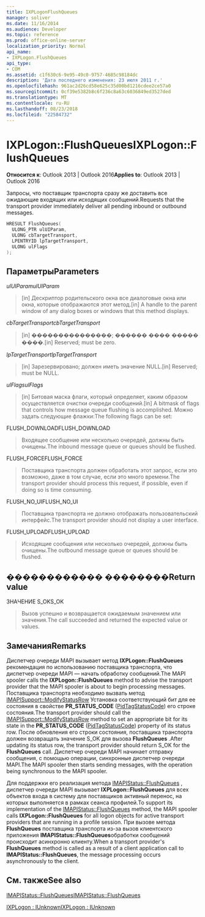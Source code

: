 ```yaml
---
title: IXPLogonFlushQueues
manager: soliver
ms.date: 11/16/2014
ms.audience: Developer
ms.topic: reference
ms.prod: office-online-server
localization_priority: Normal
api_name:
- IXPLogon.FlushQueues
api_type:
- COM
ms.assetid: c1f630c6-9e95-49c0-9757-4685c98184dc
description: 'Дата последнего изменения: 23 июля 2011 г.'
ms.openlocfilehash: 961ac2d26cd58e625c35d00bd1216cdee2ce57a0
ms.sourcegitcommit: 0cf39e5382b8c6f236c8a63c6036849ed3527ded
ms.translationtype: MT
ms.contentlocale: ru-RU
ms.lasthandoff: 08/23/2018
ms.locfileid: "22584732"
---
```

# <a name="ixplogonflushqueues"></a><span data-ttu-id="62d60-103">IXPLogon::FlushQueues</span><span class="sxs-lookup"><span data-stu-id="62d60-103">IXPLogon::FlushQueues</span></span>

  
  
<span data-ttu-id="62d60-104">**Относится к**: Outlook 2013 | Outlook 2016</span><span class="sxs-lookup"><span data-stu-id="62d60-104">**Applies to**: Outlook 2013 | Outlook 2016</span></span> 
  
<span data-ttu-id="62d60-105">Запросы, что поставщик транспорта сразу же доставить все ожидающие входящих или исходящих сообщений.</span><span class="sxs-lookup"><span data-stu-id="62d60-105">Requests that the transport provider immediately deliver all pending inbound or outbound messages.</span></span>
  
```cpp
HRESULT FlushQueues(
  ULONG_PTR ulUIParam,
  ULONG cbTargetTransport,
  LPENTRYID lpTargetTransport,
  ULONG ulFlags
);
```

## <a name="parameters"></a><span data-ttu-id="62d60-106">Параметры</span><span class="sxs-lookup"><span data-stu-id="62d60-106">Parameters</span></span>

 <span data-ttu-id="62d60-107">_ulUIParam_</span><span class="sxs-lookup"><span data-stu-id="62d60-107">_ulUIParam_</span></span>
  
> <span data-ttu-id="62d60-108">[in] Дескриптор родительского окна все диалоговые окна или окна, которые отображаются этот метод.</span><span class="sxs-lookup"><span data-stu-id="62d60-108">[in] A handle to the parent window of any dialog boxes or windows that this method displays.</span></span>
    
 <span data-ttu-id="62d60-109">_cbTargetTransport_</span><span class="sxs-lookup"><span data-stu-id="62d60-109">_cbTargetTransport_</span></span>
  
> <span data-ttu-id="62d60-110">[in] ���������������; ������ ���� ����� ����.</span><span class="sxs-lookup"><span data-stu-id="62d60-110">[in] Reserved; must be zero.</span></span>
    
 <span data-ttu-id="62d60-111">_lpTargetTransport_</span><span class="sxs-lookup"><span data-stu-id="62d60-111">_lpTargetTransport_</span></span>
  
> <span data-ttu-id="62d60-112">[in] Зарезервировано; должен иметь значение NULL.</span><span class="sxs-lookup"><span data-stu-id="62d60-112">[in] Reserved; must be NULL.</span></span>
    
 <span data-ttu-id="62d60-113">_ulFlags_</span><span class="sxs-lookup"><span data-stu-id="62d60-113">_ulFlags_</span></span>
  
> <span data-ttu-id="62d60-114">[in] Битовая маска флаги, который определяет, каким образом осуществляется очистки очереди сообщений.</span><span class="sxs-lookup"><span data-stu-id="62d60-114">[in] A bitmask of flags that controls how message queue flushing is accomplished.</span></span> <span data-ttu-id="62d60-115">Можно задать следующие флажки:</span><span class="sxs-lookup"><span data-stu-id="62d60-115">The following flags can be set:</span></span>
    
<span data-ttu-id="62d60-116">FLUSH_DOWNLOAD</span><span class="sxs-lookup"><span data-stu-id="62d60-116">FLUSH_DOWNLOAD</span></span> 
  
> <span data-ttu-id="62d60-117">Входящее сообщение или несколько очередей, должны быть очищены.</span><span class="sxs-lookup"><span data-stu-id="62d60-117">The inbound message queue or queues should be flushed.</span></span>
    
<span data-ttu-id="62d60-118">FLUSH_FORCE</span><span class="sxs-lookup"><span data-stu-id="62d60-118">FLUSH_FORCE</span></span> 
  
> <span data-ttu-id="62d60-119">Поставщика транспорта должен обработать этот запрос, если это возможно, даже в том случае, если это много времени.</span><span class="sxs-lookup"><span data-stu-id="62d60-119">The transport provider should process this request, if possible, even if doing so is time consuming.</span></span> 
    
<span data-ttu-id="62d60-120">FLUSH_NO_UI</span><span class="sxs-lookup"><span data-stu-id="62d60-120">FLUSH_NO_UI</span></span> 
  
> <span data-ttu-id="62d60-121">Поставщика транспорта не должно отображать пользовательский интерфейс.</span><span class="sxs-lookup"><span data-stu-id="62d60-121">The transport provider should not display a user interface.</span></span>
    
<span data-ttu-id="62d60-122">FLUSH_UPLOAD</span><span class="sxs-lookup"><span data-stu-id="62d60-122">FLUSH_UPLOAD</span></span> 
  
> <span data-ttu-id="62d60-123">Исходящие сообщения или несколько очередей, должны быть очищены.</span><span class="sxs-lookup"><span data-stu-id="62d60-123">The outbound message queue or queues should be flushed.</span></span>
    
## <a name="return-value"></a><span data-ttu-id="62d60-124">������������ ��������</span><span class="sxs-lookup"><span data-stu-id="62d60-124">Return value</span></span>

<span data-ttu-id="62d60-125">ЗНАЧЕНИЕ S_OK</span><span class="sxs-lookup"><span data-stu-id="62d60-125">S_OK</span></span> 
  
> <span data-ttu-id="62d60-126">Вызов успешно и возвращается ожидаемым значением или значения.</span><span class="sxs-lookup"><span data-stu-id="62d60-126">The call succeeded and returned the expected value or values.</span></span>
    
## <a name="remarks"></a><span data-ttu-id="62d60-127">Замечания</span><span class="sxs-lookup"><span data-stu-id="62d60-127">Remarks</span></span>

<span data-ttu-id="62d60-128">Диспетчер очереди MAPI вызывает метод **IXPLogon::FlushQueues** рекомендация по использованию поставщика транспорта, что диспетчер очереди MAPI — начать обработку сообщений.</span><span class="sxs-lookup"><span data-stu-id="62d60-128">The MAPI spooler calls the **IXPLogon::FlushQueues** method to advise the transport provider that the MAPI spooler is about to begin processing messages.</span></span> <span data-ttu-id="62d60-129">Поставщика транспорта необходимо вызвать метод [IMAPISupport::ModifyStatusRow](imapisupport-modifystatusrow.md) Установка соответствующий бит для ее состояния в свойстве **PR_STATUS_CODE** ([PidTagStatusCode](pidtagstatuscode-canonical-property.md)) его строке состояния.</span><span class="sxs-lookup"><span data-stu-id="62d60-129">The transport provider should call the [IMAPISupport::ModifyStatusRow](imapisupport-modifystatusrow.md) method to set an appropriate bit for its state in the **PR_STATUS_CODE** ([PidTagStatusCode](pidtagstatuscode-canonical-property.md)) property of its status row.</span></span> <span data-ttu-id="62d60-130">После обновления его строки состояния, поставщика транспорта должен возвращать значение S_OK для вызова **FlushQueues** .</span><span class="sxs-lookup"><span data-stu-id="62d60-130">After updating its status row, the transport provider should return S_OK for the **FlushQueues** call.</span></span> <span data-ttu-id="62d60-131">Диспетчер очереди MAPI начинает отправку сообщения, с помощью операции, синхронные диспетчер очереди MAPI.</span><span class="sxs-lookup"><span data-stu-id="62d60-131">The MAPI spooler then starts sending messages, with the operation being synchronous to the MAPI spooler.</span></span> 
  
<span data-ttu-id="62d60-132">Для поддержки его реализация метода [IMAPIStatus::FlushQueues](imapistatus-flushqueues.md) , диспетчер очереди MAPI вызывает **IXPLogon::FlushQueues** для всех объектов входа в систему для поставщиков активный перенос, на которых выполняется в рамках сеанса профилей.</span><span class="sxs-lookup"><span data-stu-id="62d60-132">To support its implementation of the [IMAPIStatus::FlushQueues](imapistatus-flushqueues.md) method, the MAPI spooler calls **IXPLogon::FlushQueues** for all logon objects for active transport providers that are running in a profile session.</span></span> <span data-ttu-id="62d60-133">При вызове метода **FlushQueues** поставщика транспорта из-за вызов клиентского приложения **IMAPIStatus::FlushQueues**обработки сообщений происходит асинхронно клиенту.</span><span class="sxs-lookup"><span data-stu-id="62d60-133">When a transport provider's **FlushQueues** method is called as a result of a client application call to **IMAPIStatus::FlushQueues**, the message processing occurs asynchronously to the client.</span></span>
  
## <a name="see-also"></a><span data-ttu-id="62d60-134">См. также</span><span class="sxs-lookup"><span data-stu-id="62d60-134">See also</span></span>



[<span data-ttu-id="62d60-135">IMAPIStatus::FlushQueues</span><span class="sxs-lookup"><span data-stu-id="62d60-135">IMAPIStatus::FlushQueues</span></span>](imapistatus-flushqueues.md)
  
[<span data-ttu-id="62d60-136">IXPLogon : IUnknown</span><span class="sxs-lookup"><span data-stu-id="62d60-136">IXPLogon : IUnknown</span></span>](ixplogoniunknown.md)

